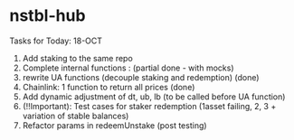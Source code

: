 # nstbl-hub

Tasks for Today: 18-OCT
1. Add staking to the same repo
2. Complete internal functions : (partial done - with mocks)
3. rewrite UA functions (decouple staking and redemption) (done)
4. Chainlink: 1 function to return all prices (done)
5. Add dynamic adjustment of dt, ub, lb (to be called before UA function)
6. (!!Important): Test cases for staker redemption (1asset failing, 2, 3 + variation of stable balances)
7. Refactor params in redeemUnstake (post testing)